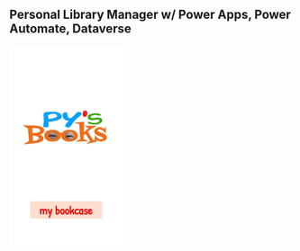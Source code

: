 ## Personal Library Manager w/ Power Apps, Power Automate, Dataverse

<img src="/Personal%20Library%20Manager/Images/WelcomeScreen.jpg" width="200">
